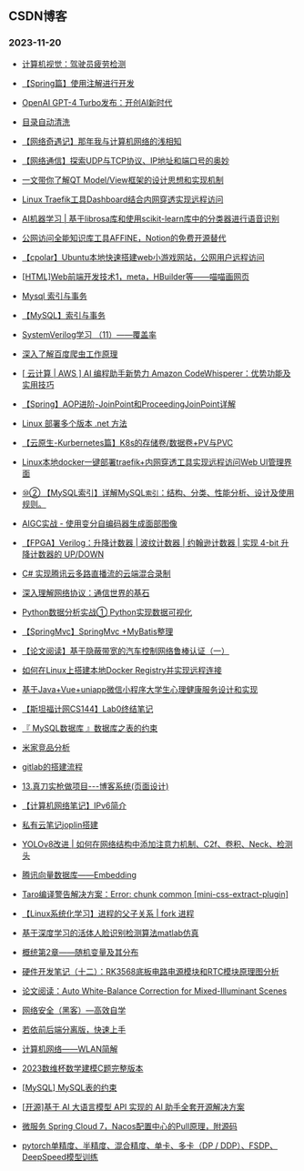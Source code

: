 ## CSDN博客 
### 2023-11-20

+ [计算机视觉：驾驶员疲劳检测](https://blog.csdn.net/m0_68662723/article/details/134472055)

+ [【Spring篇】使用注解进行开发](https://blog.csdn.net/m0_72853403/article/details/134478144)

+ [OpenAI GPT-4 Turbo发布：开创AI新时代](https://blog.csdn.net/a1657054242/article/details/134440437)

+ [目录自动清洗](https://blog.csdn.net/HHX_01/article/details/134478368)

+ [【网络奇遇记】那年我与计算机网络的浅相知](https://blog.csdn.net/2301_80026901/article/details/134479814)

+ [【网络通信】探索UDP与TCP协议、IP地址和端口号的奥妙](https://blog.csdn.net/2301_80760873/article/details/134483925)

+ [一文带你了解QT Model/View框架的设计思想和实现机制](https://blog.csdn.net/chenlycly/article/details/134475833)

+ [Linux Traefik工具Dashboard结合内网穿透实现远程访问](https://blog.csdn.net/qq_58286439/article/details/134452514)

+ [AI机器学习 | 基于librosa库和使用scikit-learn库中的分类器进行语音识别](https://blog.csdn.net/superdangbo/article/details/134481774)

+ [公网访问全能知识库工具AFFINE，Notion的免费开源替代](https://blog.csdn.net/qq_57761637/article/details/134491848)

+ [【cpolar】Ubuntu本地快速搭建web小游戏网站，公网用户远程访问](https://blog.csdn.net/qq_73017178/article/details/134474285)

+ [[HTML]Web前端开发技术1，meta，HBuilder等——喵喵画网页](https://blog.csdn.net/ormstq/article/details/134469392)

+ [Mysql 索引与事务](https://blog.csdn.net/2303_78892316/article/details/134470060)

+ [【MySQL】索引与事务](https://blog.csdn.net/paperjie/article/details/134360235)

+ [SystemVerilog学习 （11）——覆盖率](https://blog.csdn.net/apple_53311083/article/details/134465224)

+ [深入了解百度爬虫工作原理](https://blog.csdn.net/weixin_42794881/article/details/134462622)

+ [[ 云计算 | AWS ] AI 编程助手新势力 Amazon CodeWhisperer：优势功能及实用技巧](https://blog.csdn.net/dietime1943/article/details/134453885)

+ [【Spring】AOP进阶-JoinPoint和ProceedingJoinPoint详解](https://blog.csdn.net/m0_63463510/article/details/134437856)

+ [Linux 部署多个版本 .net 方法](https://blog.csdn.net/hymlx526/article/details/134481987)

+ [【云原生-Kurbernetes篇】K8s的存储卷/数据卷+PV与PVC](https://blog.csdn.net/q2524607033/article/details/134452769)

+ [Linux本地docker一键部署traefik+内网穿透工具实现远程访问Web UI管理界面](https://blog.csdn.net/ks_wyf/article/details/134478159)

+ [⑩② 【MySQL索引】详解MySQL`索引`：结构、分类、性能分析、设计及使用规则。](https://blog.csdn.net/ebb29bbe/article/details/134460373)

+ [AIGC实战 - 使用变分自编码器生成面部图像](https://blog.csdn.net/LOVEmy134611/article/details/133974538)

+ [【FPGA】Verilog：升降计数器 | 波纹计数器 | 约翰逊计数器 | 实现 4-bit 升降计数器的 UP/DOWN](https://blog.csdn.net/weixin_50502862/article/details/134319516)

+ [C# 实现腾讯云多路直播流的云端混合录制](https://blog.csdn.net/michaelline/article/details/134458337)

+ [深入理解网络协议：通信世界的基石](https://blog.csdn.net/qq_44273429/article/details/134484353)

+ [Python数据分析实战① Python实现数据可视化](https://blog.csdn.net/weixin_62985813/article/details/134459788)

+ [【SpringMvc】SpringMvc +MyBatis整理](https://blog.csdn.net/dandelionl_/article/details/134470839)

+ [【论文阅读】基于隐蔽带宽的汽车控制网络鲁棒认证（一）](https://blog.csdn.net/weixin_44417441/article/details/134346148)

+ [如何在Linux上搭建本地Docker Registry并实现远程连接](https://blog.csdn.net/xz2935117143/article/details/134473644)

+ [基于Java+Vue+uniapp微信小程序大学生心理健康服务设计和实现](https://blog.csdn.net/weixin_39709134/article/details/134489473)

+ [【斯坦福计网CS144】Lab0终结笔记](https://blog.csdn.net/m0_57532432/article/details/134464114)

+ [『 MySQL数据库 』数据库之表的约束](https://blog.csdn.net/2202_75303754/article/details/134482616)

+ [米家竞品分析](https://blog.csdn.net/weixin_48181168/article/details/134491665)

+ [gitlab的搭建流程](https://blog.csdn.net/2301_78993194/article/details/134476260)

+ [13.真刀实枪做项目---博客系统(页面设计)](https://blog.csdn.net/xinhang10/article/details/134482255)

+ [【计算机网络笔记】IPv6简介](https://blog.csdn.net/m0_60511809/article/details/134410047)

+ [私有云笔记joplin搭建](https://blog.csdn.net/weixin_40521284/article/details/134482999)

+ [YOLOv8改进 | 如何在网络结构中添加注意力机制、C2f、卷积、Neck、检测头](https://blog.csdn.net/java1314777/article/details/134432710)

+ [腾讯向量数据库——Embedding](https://blog.csdn.net/feng8403000/article/details/134473991)

+ [Taro编译警告解决方案：Error: chunk common [mini-css-extract-plugin]](https://blog.csdn.net/qq_43546721/article/details/134469209)

+ [【Linux系统化学习】进程的父子关系 | fork 进程](https://blog.csdn.net/qq_55119554/article/details/134472158)

+ [基于深度学习的活体人脸识别检测算法matlab仿真](https://blog.csdn.net/aycd1234/article/details/134472293)

+ [概统第2章——随机变量及其分布](https://blog.csdn.net/2203_75907074/article/details/134483912)

+ [硬件开发笔记（十二）：RK3568底板电路电源模块和RTC模块原理图分析](https://blog.csdn.net/qq21497936/article/details/134429973)

+ [论文阅读：Auto White-Balance Correction for Mixed-Illuminant Scenes](https://blog.csdn.net/shinian1987/article/details/134487000)

+ [网络安全（黑客）—高效自学](https://blog.csdn.net/dexi113/article/details/134469420)

+ [若依前后端分离版，快速上手](https://blog.csdn.net/aasd23/article/details/134294924)

+ [计算机网络——WLAN简解](https://blog.csdn.net/faker1234546/article/details/134458651)

+ [2023数维杯数学建模C题完整版本](https://blog.csdn.net/zzzzzzzxxaaa/article/details/134460487)

+ [[MySQL] MySQL表的约束](https://blog.csdn.net/weixin_67596609/article/details/134429169)

+ [[开源]基于 AI 大语言模型 API 实现的 AI 助手全套开源解决方案](https://blog.csdn.net/javastart/article/details/134473724)

+ [微服务 Spring Cloud 7，Nacos配置中心的Pull原理，附源码](https://blog.csdn.net/guorui_java/article/details/134248412)

+ [pytorch单精度、半精度、混合精度、单卡、多卡（DP / DDP）、FSDP、DeepSpeed模型训练](https://blog.csdn.net/cxx654/article/details/134471781)

